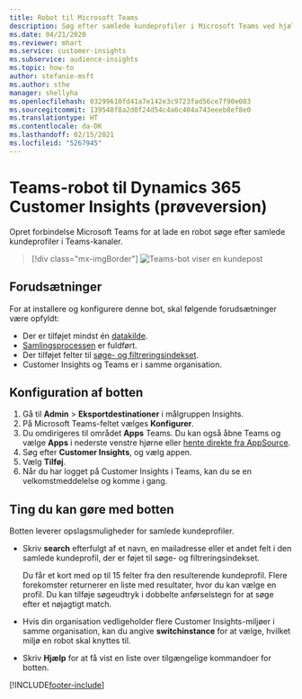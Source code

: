 ```yaml
---
title: Robot til Microsoft Teams
description: Søg efter samlede kundeprofiler i Microsoft Teams ved hjælp af en robot.
ms.date: 04/21/2020
ms.reviewer: mhart
ms.service: customer-insights
ms.subservice: audience-insights
ms.topic: how-to
author: stefanie-msft
ms.author: sthe
manager: shellyha
ms.openlocfilehash: 03299610fd41a7e142e3c9723fad56ce7f90e083
ms.sourcegitcommit: 139548f8a2d0f24d54c4a6c404a743eeeb8ef8e0
ms.translationtype: HT
ms.contentlocale: da-DK
ms.lasthandoff: 02/15/2021
ms.locfileid: "5267945"
---
```

# <a name="teams-bot-for-dynamics-365-customer-insights-preview"></a>Teams-robot til Dynamics 365 Customer Insights (prøveversion)

Opret forbindelse Microsoft Teams for at lade en robot søge efter samlede kundeprofiler i Teams-kanaler.

> [!div class="mx-imgBorder"]
> ![Teams-bot viser en kundepost](media/teams-bot.png "Teams-bot viser en kundepost")

## <a name="prerequisites"></a>Forudsætninger

For at installere og konfigurere denne bot, skal følgende forudsætninger være opfyldt:

- Der er tilføjet mindst én [datakilde](data-sources.md).
- [Samlingsprocessen](data-unification.md) er fuldført.
- Der tilføjet felter til [søge- og filtreringsindekset](search-filter-index.md).
- Customer Insights og Teams er i samme organisation.

## <a name="configure-the-bot"></a>Konfiguration af botten

1. Gå til **Admin** > **Eksportdestinationer** i målgruppen Insights.
1. På Microsoft Teams-feltet vælges **Konfigurer**.
1. Du omdirigeres til området **Apps** Teams. Du kan også åbne Teams og vælge **Apps** i nederste venstre hjørne eller [hente direkte fra AppSource](https://go.microsoft.com/fwlink/?linkid=2124104).
1. Søg efter **Customer Insights**, og vælg appen.
1. Vælg **Tilføj**.
1. Når du har logget på Customer Insights i Teams, kan du se en velkomstmeddelelse og komme i gang.

## <a name="things-you-can-do-with-the-bot"></a>Ting du kan gøre med botten

Botten leverer opslagsmuligheder for samlede kundeprofiler.

- Skriv **search** efterfulgt af et navn, en mailadresse eller et andet felt i den samlede kundeprofil, der er føjet til søge- og filtreringsindekset.

  Du får et kort med op til 15 felter fra den resulterende kundeprofil. Flere forekomster returnerer en liste med resultater, hvor du kan vælge en profil. Du kan tilføje søgeudtryk i dobbelte anførselstegn for at søge efter et nøjagtigt match.

- Hvis din organisation vedligeholder flere Customer Insights-miljøer i samme organisation, kan du angive **switchinstance** for at vælge, hvilket miljø en robot skal knyttes til.

- Skriv **Hjælp** for at få vist en liste over tilgængelige kommandoer for botten.  


[!INCLUDE[footer-include](../includes/footer-banner.md)]